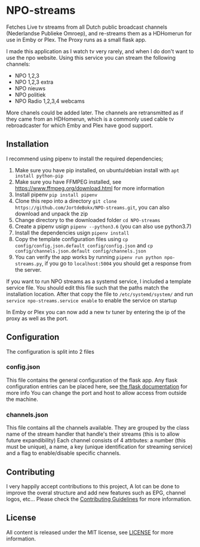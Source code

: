 # NPO-streams
Fetches Live tv streams from all Dutch public broadcast channels (Nederlandse Publieke Omroep), and re-streams them as a HDHomerun for use in Emby or Plex.
The Proxy runs as a small flask app.

I made this application as I watch tv very rarely, and when I do don't want to use the npo website. Using this service you can stream the following channels:
*  NPO 1,2,3
*  NPO 1,2,3 extra
*  NPO nieuws
*  NPO politiek
*  NPO Radio 1,2,3,4 webcams

More chanels could be added later. The channels are retransmitted as if they came from an HDHomerun, which is a commonly used cable tv rebroadcaster for which Emby and Plex have good support.

## Installation
I recommend using pipenv to install the required dependencies;

1.  Make sure you have pip installed, on ubuntu/debian install with `apt install python-pip`
2.  Make sure you have FFMPEG installed, see https://www.ffmpeg.org/download.html for more information 
2.  Install pipenv `pip install pipenv`
3.  Clone this repo into a directory `git clone https://github.com/JortdeBokx/NPO-streams.git`, you can also download and unpack the zip
4.  Change directory to the downloaded folder `cd NPO-streams`
5.  Create a pipenv usign `pipenv --python3.6` (you can also use python3.7)
6.  Install the dependencies usign `pipenv install`
7.  Copy the template configuration files using `cp config/config.json.default config/config.json` and `cp config/channels.json.default config/channels.json`
8.  You can verify the app works by running `pipenv run python npo-streams.py`, if you go to `localhost:5004` you should get a response from the server.

If you want to run NPO streams as a systemd service, I included a template service file.
You should edit this file such that the paths match the installation location. 
After that copy the file to `/etc/systemd/system/` and run `service npo-streams.service enable` to enable the service on startup

In Emby or Plex you can now add a new tv tuner by entering the ip of the proxy as well as the port.

## Configuration
The configuration is split into 2 files

### config.json
This file contains the general configuration of the flask app. Any flask configuration entries can be placed here, see [the flask documentation](http://flask.pocoo.org/docs/1.0/config/) for more info
You can change the port and host to allow access from outside the machine.

### channels.json
This file contains all the channels available. They are grouped by the class name of the stream handler that handle's their streams (this is to allow future expandibility)
Each channel consists of 4 attrbutes: a number (this must be unique), a name, a key (unique identification for streaming service) and a flag to enable/disable specific channels.

## Contributing
I very happily accept contributions to this project, 
A lot can be done to improve the overal structure and add new features such as EPG, channel logos, etc...
Please check the [Contributing Guidelines](https://github.com/JortdeBokx/NPO-streams/blob/master/CONTRIBUTING.md) for more information.

## License
All content is released under the MIT license, see [LICENSE](https://github.com/JortdeBokx/NPO-streams/blob/master/LICENSE) for more information.

